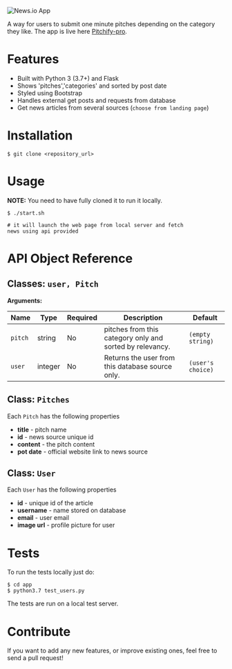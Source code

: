 ![News.io App](https://support.apple.com/library/content/dam/edam/applecare/images/en_US/mac_apps/itunes/iphone7-ipad-use-news-hero.jpg)

A way for users to submit one minute pitches depending on the category they like.
The app is live here [Pitchify-pro](https://pitchify-pro.herokuapp.com/).


Features
========

- Built with Python 3 (3.7+) and Flask
- Shows 'pitches','categories' and sorted by post date
- Styled using Bootstrap
- Handles external get posts and requests from database
- Get news articles from several sources (`choose from landing page`)


Installation
========

    $ git clone <repository_url>


Usage
========

**NOTE:** You need to have fully cloned it to run it locally.


    $ ./start.sh 

    # it will launch the web page from local server and fetch 
    news using api provided


API Object Reference
========

## Classes: `user, Pitch`


**Arguments:**

| Name | Type | Required | Description | Default |
| ---- | ---- | -------- | ----------- | ------- |
| `pitch` | string | No | pitches from this category only and sorted by relevancy. | `(empty string)`  |
| `user` | integer | No | Returns the user from this database source only. | `(user's choice)` |



## Class: `Pitches`

Each `Pitch` has the following properties

- **title** - pitch name
- **id** - news source unique id
- **content** - the pitch content
- **pot date** - official website link to news source

## Class: `User`

Each `User` has the following properties

- **id** - unique id of the article
- **username** - name stored on database
- **email** - user email
- **image url** - profile picture for user

Tests
========

To run the tests locally just do:

    $ cd app
    $ python3.7 test_users.py


The tests are run on a local test server.

Contribute
========

If you want to add any new features, or improve existing ones, feel free to send a pull request!